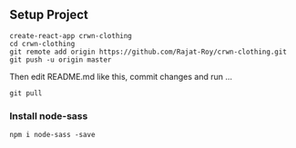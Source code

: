 ## Setup Project
```
create-react-app crwn-clothing
cd crwn-clothing
git remote add origin https://github.com/Rajat-Roy/crwn-clothing.git
git push -u origin master
```
Then edit README.md like this, commit changes and run ...
```
git pull
```
### Install node-sass
```npm i node-sass -save```
